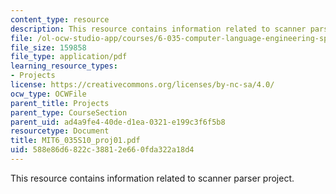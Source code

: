 ```yaml
---
content_type: resource
description: This resource contains information related to scanner parser project.
file: /ol-ocw-studio-app/courses/6-035-computer-language-engineering-spring-2010/588e86d6822c38812e660fda322a18d4_MIT6_035S10_proj01.pdf
file_size: 159858
file_type: application/pdf
learning_resource_types:
- Projects
license: https://creativecommons.org/licenses/by-nc-sa/4.0/
ocw_type: OCWFile
parent_title: Projects
parent_type: CourseSection
parent_uid: ad4a9fe4-40de-d1ea-0321-e199c3f6f5b8
resourcetype: Document
title: MIT6_035S10_proj01.pdf
uid: 588e86d6-822c-3881-2e66-0fda322a18d4
---
```

This resource contains information related to scanner parser project.